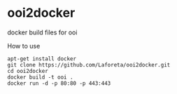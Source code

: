 # ooi2docker
docker build files for ooi

How to use

    apt-get install docker
    git clone https://github.com/Laforeta/ooi2docker.git
    cd ooi2docker
    docker build -t ooi .
    docker run -d -p 80:80 -p 443:443
